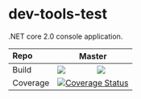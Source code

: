 # dev-tools-test
.NET core 2.0 console application. 

<table>
    <thread>
        <td><strong>Repo</strong></td>
        <th colspan=2>Master</th>
    </thread>
    <tbody>
        <tr>
            <td>Build</td>
            <td>
              <a href="https://travis-ci.org/Rendojack/dev-tools-test">
                <img src="https://travis-ci.org/Rendojack/dev-tools-test.svg?branch=master">
              </a>
            </td>
            <td>
              <a href="https://ci.appveyor.com/project/Rendojack/dev-tools-test/branch/master">
                <img src="https://ci.appveyor.com/api/projects/status/r8ac9qjhhaob8ie3?svg=true">
              </a>
            </td>
        </tr>
        <tr>
            <td>Coverage</td>
            <td colspan=2>
              <a href='https://coveralls.io/github/Rendojack/dev-tools-test?branch=master'>
                <img src='https://coveralls.io/repos/github/Rendojack/dev-tools-test/badge.svg?branch=master' alt='Coverage Status' />
              </a>
            </td>
        </tr>
    </tbody>
</table>
